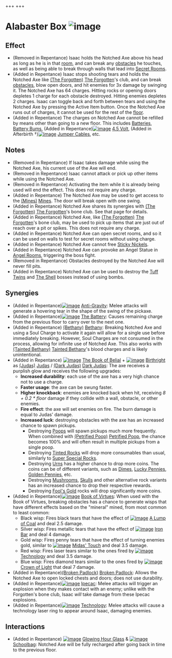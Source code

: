 +++
+++

 # Alabaster Box ![image](/image/Alabaster_Box.png) 


Effect
--------


* (Removed in Repentance) Isaac holds the Notched Axe above his head as long as he is in that [room](/wiki/Room "Room"), and can break any [obstacles](/wiki/Obstacles "Obstacles") he touches, as well as being able to break through walls that lead into [Secret Rooms](/wiki/Secret_Room "Secret Room").
* (Added in Repentance) Isaac stops shooting tears and holds the Notched Axe like  [(The Forgotten)](/wiki/The_Forgotten "The Forgotten") [The Forgotten](/wiki/The_Forgotten "The Forgotten")'s club, and can break [obstacles](/wiki/Obstacles "Obstacles"), blow open doors, and hit enemies for 3x damage by swinging it. The Notched Axe has 64 charges. Hitting rocks or opening doors depletes 1 charge for each obstacle destroyed. Hitting enemies depletes 2 charges. Isaac can toggle back and forth between tears and using the Notched Axe by pressing the Active Item button. Once the Notched Axe runs out of charges, it cannot be used for the rest of the [floor](/wiki/Floor "Floor").
* (Added in Repentance) The charges on Notched Axe cannot be refilled by means other than going to a new floor. This includes [Batteries](/wiki/Batteries "Batteries"), [Battery Bums](/wiki/Beggar#Battery_Bum "Beggar"), (Added in Repentance)[![image](/image/4.5_Volt.png)](/wiki/4.5_Volt "4.5 Volt") [4.5 Volt](/wiki/4.5_Volt "4.5 Volt"), (Added in Afterbirth †)[![image](/image/Jumper_Cables.png)](/wiki/Jumper_Cables "Jumper Cables") [Jumper Cables](/wiki/Jumper_Cables "Jumper Cables"), etc.


Notes
-------


* (Removed in Repentance) If Isaac takes damage while using the Notched Axe, his current use of the Axe will end.
* (Removed in Repentance) Isaac cannot attack or pick up other items while using the Notched Axe.
* (Removed in Repentance) Activating the item while it is already being used will end the effect. This does not require any charge.
* (Added in Repentance) The Notched Axe may be used to get access to the [(Mines)](/wiki/Mines "Mines") [Mines](/wiki/Mines "Mines"). The door will break open with one swing.
* (Added in Repentance) Notched Axe shares its synergies with  [(The Forgotten)](/wiki/The_Forgotten "The Forgotten") [The Forgotten](/wiki/The_Forgotten "The Forgotten")'s bone club. See that page for details.
* (Added in Repentance) Notched Axe, like  [(The Forgotten)](/wiki/The_Forgotten "The Forgotten") [The Forgotten](/wiki/The_Forgotten "The Forgotten")'s bone club, may be used to pick up items that are just out of reach over a pit or spikes. This does not require any charge.
* (Added in Repentance) Notched Axe can open secret rooms, and so it can be used on walls to test for secret rooms without using charge.
* (Added in Repentance) Notched Axe cannot free [Sticky Nickels](/wiki/Sticky_Nickel "Sticky Nickel").
* (Added in Repentance) Notched Axe can provoke an Angel Statue in [Angel Rooms](/wiki/Angel_Room "Angel Room"), triggering the boss fight.
* (Removed in Repentance) Obstacles destroyed by the Notched Axe will never fill pits.
* (Added in Repentance) Notched Axe can be used to destroy the [Tuff Twins](/wiki/Tuff_Twins "Tuff Twins") and [The Shell](/wiki/The_Shell "The Shell") bosses instead of using bombs.


Synergies
-----------


* (Added in Repentance)[![image](/image/Anti-Gravity.png)](/wiki/Anti-Gravity "Anti-Gravity") [Anti-Gravity](/wiki/Anti-Gravity "Anti-Gravity"): Melee attacks will generate a hovering tear in the shape of the swing of the pickaxe.
* (Added in Repentance)[![image](/image/The_Battery.png)](/wiki/The_Battery "The Battery") [The Battery](/wiki/The_Battery "The Battery"): Causes remaining charge from the previous floor to carry over to the next one.
* (Added in Repentance) [(Bethany)](/wiki/Bethany "Bethany") [Bethany](/wiki/Bethany "Bethany"): Breaking Notched Axe and using a Soul Charge to activate it again will allow for a single use before immediately breaking. However, Soul Charges are not consumed in the process, allowing for infinite use of Notched Axe. This also works with  [(Tainted Bethany)](/wiki/Tainted_Bethany "Tainted Bethany") [Tainted Bethany](/wiki/Tainted_Bethany "Tainted Bethany")'s blood charges and is likely unintentional.
* (Added in Repentance) [![image](/image/The_Book_of_Belial.png)](/wiki/The_Book_of_Belial "The Book of Belial") [The Book of Belial](/wiki/The_Book_of_Belial "The Book of Belial") + [![image](/image/Birthright.png)](/wiki/Birthright "Birthright") [Birthright](/wiki/Birthright "Birthright") as  [(Judas)](/wiki/Judas "Judas") [Judas](/wiki/Judas "Judas") /  [(Dark Judas)](/wiki/Dark_Judas "Dark Judas") [Dark Judas](/wiki/Dark_Judas "Dark Judas"): The axe receives a purplish glow and receives the following upgrades:
	+ **Increased durability**: each use of the axe has a very high chance not to use a charge.
	+ **Faster usage**: the axe can be swung faster.
	+ **Higher knockback**: enemies are knocked back when hit, receiving *8 + 0.2 * floor* damage if they collide with a wall, obstacle, or other enemies.
	+ **Fire effect**: the axe will set enemies on fire. The burn damage is equal to Judas' damage.
	+ **Increased luck**: destroying obstacles with the axe has an increased chance to spawn pickups.
		- Destroying [Poops](/wiki/Poop "Poop") will spawn pickups much more frequently. When combined with [(Petrified Poop)](/wiki/Petrified_Poop "Petrified Poop") [Petrified Poop](/wiki/Petrified_Poop "Petrified Poop"), the chance becomes 100% and will often result in multiple pickups from a single poop.
		- Destroying [Tinted Rocks](/wiki/Tinted_Rock "Tinted Rock") will drop more consumables than usual, similarly to [Super Special Rocks](/wiki/Rocks#Super_Special_Rocks "Rocks").
		- Destroying [Urns](/wiki/Urn "Urn") has a higher chance to drop more coins. The coins can be of different variants, such as [Dimes](/wiki/Dime "Dime"), [Lucky Pennies](/wiki/Lucky_Penny "Lucky Penny"), [Golden Pennies](/wiki/Golden_Penny "Golden Penny"), etc.
		- Destroying [Mushrooms](/wiki/Mushroom "Mushroom"), [Skulls](/wiki/Skull "Skull") and other alternative rock variants has an increased chance to drop their respective rewards.
		- Destroying [Fool's Gold](/wiki/Fool%27s_Gold "Fool's Gold") rocks will drop significantly more coins.
* (Added in Repentance)[![image](/image/Book_of_Virtues.png)](/wiki/Book_of_Virtues "Book of Virtues") [Book of Virtues](/wiki/Book_of_Virtues "Book of Virtues"): When used with the Book of Virtues, breaking obstacles has a chance to generate wisps that have different effects based on the "mineral" mined, from most common to least common:
	+ Black wisp: Fires black tears that have the effect of [![image](/image/A_Lump_of_Coal.png)](/wiki/A_Lump_of_Coal "A Lump of Coal") [A Lump of Coal](/wiki/A_Lump_of_Coal "A Lump of Coal") and deal 2.5 damage.
	+ Silver wisp: Fires metallic tears that have the effect of [![image](/image/Iron_Bar.png)](/wiki/Iron_Bar "Iron Bar") [Iron Bar](/wiki/Iron_Bar "Iron Bar") and deal 4 damage.
	+ Gold wisp: Fires penny tears that have the effect of turning enemies gold, similar to [![image](/image/Midas%27_Touch.png)](/wiki/Midas%27_Touch "Midas' Touch") [Midas' Touch](/wiki/Midas%27_Touch "Midas' Touch") and deal 3.5 damage.
	+ Red wisp: Fires laser tears similar to the ones fired by [![image](/image/Technology.png)](/wiki/Technology "Technology") [Technology](/wiki/Technology "Technology") and deal 3.5 damage.
	+ Blue wisp: Fires diamond tears similar to the ones fired by [![image](/image/Crown_of_Light.png)](/wiki/Crown_of_Light "Crown of Light") [Crown of Light](/wiki/Crown_of_Light "Crown of Light") that deal 7 damage.
* (Added in Repentance)[(Broken Padlock)](/wiki/Broken_Padlock "Broken Padlock") [Broken Padlock](/wiki/Broken_Padlock "Broken Padlock"): Allows the Notched Axe to open locked chests and doors; does not use durability.
* (Added in Repentance)[![image](/image/Ipecac.png)](/wiki/Ipecac "Ipecac") [Ipecac](/wiki/Ipecac "Ipecac"): Melee attacks will trigger an explosion when they makes contact with an enemy; unlike with the Forgotten's bone club, Isaac *will* take damage from these Ipecac explosions.
* (Added in Repentance)[![image](/image/Technology.png)](/wiki/Technology "Technology") [Technology](/wiki/Technology "Technology"): Melee attacks will cause a technology laser ring to appear around Isaac, damaging enemies.


Interactions
--------------


* (Added in Repentance) [![image](/image/Glowing_Hour_Glass.png)](/wiki/Glowing_Hour_Glass "Glowing Hour Glass") [Glowing Hour Glass](/wiki/Glowing_Hour_Glass "Glowing Hour Glass") & [![image](/image/Schoolbag.png)](/wiki/Schoolbag "Schoolbag") [Schoolbag](/wiki/Schoolbag "Schoolbag"): Notched Axe will be fully recharged after going back in time to the previous floor.


